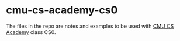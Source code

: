 # cmu-cs-academy-cs0

The files in the repo are notes and examples to be used with [CMU CS Academy](https://academy.cs.cmu.edu/) class CS0.
